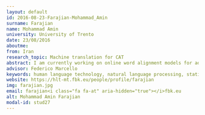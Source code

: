 ```yaml
---
layout: default 
id: 2016-08-23-Farajian-Mohammad_Amin
surname: Farajian
name: Mohammad Amin
university: University of Trento
date: 23/08/2016
aboutme: 
from: Iran
research_topic: Machine translation for CAT
abstract: I am currently working on online word alignment models for adaptive machine translation systems. The main challenges in our work are&#58; speed (both for training and test), accuracy of the alignments, and handling the new and infrequent words for which there is no reliable information in the system. We are also trying to apply our word alignment models on the domain adaptation of SMTs where the systems are trained on large general out of domain corpora and then have to be adapted to another domain with relatively very small training data.
advisor: Federico Marcello
keywords: human language technology, natural language processing, statistical machine translation, word alignment
website: https://hlt-mt.fbk.eu/people/profile/farajian
img: farajian.jpg
email: farajian<i class="fa fa-at" aria-hidden="true"></i>fbk.eu
alt: Mohammad Amin Farajian
modal-id: stud27
---
```

